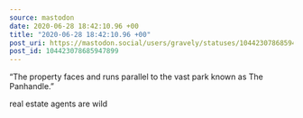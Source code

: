 ```yaml
---
source: mastodon
date: 2020-06-28 18:42:10.96 +00
title: "2020-06-28 18:42:10.96 +00"
post_uri: https://mastodon.social/users/gravely/statuses/104423078685947899
post_id: 104423078685947899
---
```

“The property faces and runs parallel to the vast park known as The Panhandle.”

real estate agents are wild



